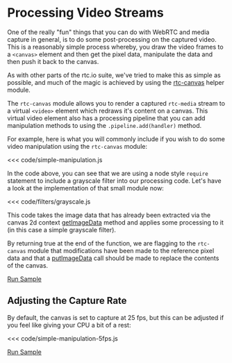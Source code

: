 # Processing Video Streams

One of the really "fun" things that you can do with WebRTC and media capture in general, is to do some post-processing on the captured video. This is a reasonably simple process whereby, you draw the video frames to a `<canvas>` element and then get the pixel data, manipulate the data and then push it back to the canvas.

As with other parts of the rtc.io suite, we've tried to make this as simple as possible, and much of the magic is achieved by using the [rtc-canvas](module-rtc-canvas.html) helper module.

The `rtc-canvas` module allows you to render a captured `rtc-media` stream to a virtual `<video>` element which redraws it's content on a canvas.  This virtual video element also has a processing pipeline that you can add manipulation methods to using the `.pipeline.add(handler)` method.

For example, here is what you will commonly include if you wish to do some video manipulation using the `rtc-canvas` module:

<<< code/simple-manipulation.js

In the code above, you can see that we are using a node style `require` statement to include a grayscale filter into our processing code.  Let's have a look at the implementation of that small module now:

<<< code/filters/grayscale.js

This code takes the image data that has already been extracted via the canvas 2d context [getImageData](http://www.whatwg.org/specs/web-apps/current-work/multipage/the-canvas-element.html#dom-context-2d-getimagedata) method and applies some processing to it (in this case a simple grayscale filter).

By returning true at the end of the function, we are flagging to the `rtc-canvas` module that modifications have been made to the reference pixel data and that a [putImageData](http://www.whatwg.org/specs/web-apps/current-work/multipage/the-canvas-element.html#dom-context-2d-putimagedata) call should be made to replace the contents of the canvas.

<a class="sample" data-sample="simple-manipulation" href="#">Run Sample</a>

## Adjusting the Capture Rate

By default, the canvas is set to capture at 25 fps, but this can be adjusted if you feel like giving your CPU a bit of a rest:

<<< code/simple-manipulation-5fps.js

<a class="sample" data-sample="simple-manipulation-5fps" href="#">Run Sample</a>